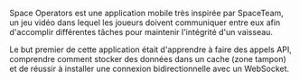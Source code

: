 Space Operators est une application mobile très inspirée par SpaceTeam, un jeu vidéo dans 
lequel les joueurs doivent communiquer entre eux afin d'accomplir différentes tâches pour 
maintenir l'intégrité d'un vaisseau.

Le but premier de cette application était d'apprendre à faire des appels API, comprendre 
comment stocker des données dans un cache (zone tampon) et de réussir à installer une 
connexion bidirectionnelle avec un WebSocket.
